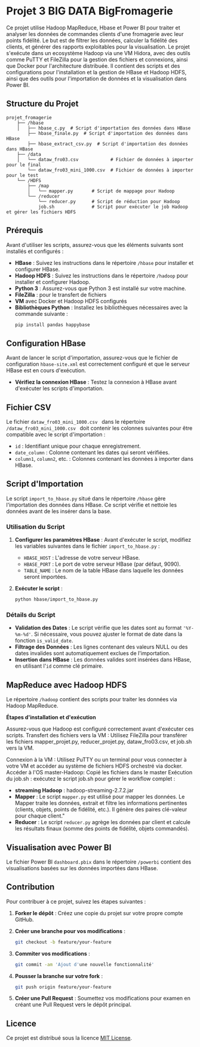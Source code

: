 # Projet 3 BIG DATA BigFromagerie

Ce projet utilise Hadoop MapReduce, Hbase et Power BI pour traiter et analyser les données de commandes clients d'une fromagerie avec leur points fidélité. Le but est de filtrer les données, calculer la fidélité des clients, et générer des rapports exploitables pour la visualisation. 
Le projet s'exécute dans un ecosystème Hadoop via une VM Hidora, avec des outils comme PuTTY et FileZilla pour la gestion des fichiers et connexions, ainsi que Docker pour l'architecture distribuée. Il contient des scripts et des configurations pour l'installation et la gestion de HBase et Hadoop HDFS, ainsi que des outils pour l'importation de données et la visualisation dans Power BI.

## Structure du Projet

```
projet_fromagerie
    ├── /hbase
    │   ├── hbase_c.py  # Script d'importation des données dans HBase
        ├── hbase_finale.py  # Script d'importation des données dans HBase
        ├── hbase_extract_csv.py  # Script d'importation des données dans HBase
    ├── /data
    │   └── dataw_fro03.csv            # Fichier de données à importer pour le final 
        └── dataw_fro03_mini_1000.csv  # Fichier de données à importer pour le test
    └── /HDFS
        ├── /map
        │   └── mapper.py       # Script de mappage pour Hadoop
        └── /reducer
            └── reducer.py      # Script de réduction pour Hadoop
            job.sh              # Script pour exécuter le job Hadoop et gérer les fichiers HDFS

```

## Prérequis

Avant d'utiliser les scripts, assurez-vous que les éléments suivants sont installés et configurés :

- **HBase** : Suivez les instructions dans le répertoire `/hbase` pour installer et configurer HBase.
- **Hadoop HDFS** : Suivez les instructions dans le répertoire `/hadoop` pour installer et configurer Hadoop.
- **Python 3** : Assurez-vous que Python 3 est installé sur votre machine.
- **FileZilla** : pour le transfert de fichiers
- **VM**  avec Docker et Hadoop HDFS configurés
- **Bibliothèques Python** : Installez les bibliothèques nécessaires avec la commande suivante :
  ```bash
  pip install pandas happybase
  ```

## Configuration HBase

Avant de lancer le script d'importation, assurez-vous que le fichier de configuration `hbase-site.xml` est correctement configuré et que le serveur HBase est en cours d'exécution.

- **Vérifiez la connexion HBase** : Testez la connexion à HBase avant d'exécuter les scripts d'importation.

## Fichier CSV

Le fichier `dataw_fro03_mini_1000.csv ` dans le répertoire `/dataw_fro03_mini_1000.csv ` doit contenir les colonnes suivantes pour être compatible avec le script d'importation :

- `id` : Identifiant unique pour chaque enregistrement.
- `date_column` : Colonne contenant les dates qui seront vérifiées.
- `column1`, `column2`, etc. : Colonnes contenant les données à importer dans HBase.

## Script d'Importation

Le script `import_to_hbase.py` situé dans le répertoire `/hbase` gère l'importation des données dans HBase. Ce script vérifie et nettoie les données avant de les insérer dans la base.

### Utilisation du Script

1. **Configurer les paramètres HBase** : Avant d'exécuter le script, modifiez les variables suivantes dans le fichier `import_to_hbase.py` :

   - `HBASE_HOST` : L'adresse de votre serveur HBase.
   - `HBASE_PORT` : Le port de votre serveur HBase (par défaut, 9090).
   - `TABLE_NAME` : Le nom de la table HBase dans laquelle les données seront importées.

2. **Exécuter le script** :
   ```bash
   python hbase/import_to_hbase.py
   ```

### Détails du Script

- **Validation des Dates** : Le script vérifie que les dates sont au format `'%Y-%m-%d'`. Si nécessaire, vous pouvez ajuster le format de date dans la fonction `is_valid_date`.
- **Filtrage des Données** : Les lignes contenant des valeurs NULL ou des dates invalides sont automatiquement exclues de l'importation.
- **Insertion dans HBase** : Les données valides sont insérées dans HBase, en utilisant l'`id` comme clé primaire.

## MapReduce avec Hadoop HDFS

Le répertoire `/hadoop` contient des scripts pour traiter les données via Hadoop MapReduce.

**Étapes d'installation et d'exécution**

Assurez-vous que Hadoop est configuré correctement avant d'exécuter ces scripts. 
Transfert des fichiers vers la VM : Utilisez FileZilla pour transférer les fichiers mapper_projet.py, reducer_projet.py, dataw_fro03.csv, et job.sh vers la VM.

Connexion à la VM : Utilisez PuTTY ou un terminal pour vous connecter à votre VM  et accéder au système de fichiers HDFS orchestré via docker.
Accéder à l'OS master-Hadoop: Copié les fichiers dans le master
Exécution du job.sh : exécutez le script job.sh pour gérer le workflow complet :
- **streaming Hadoop** : hadoop-streaming-2.7.2.jar 
- **Mapper** : Le script `mapper.py` est utilisé pour mapper les données. Le Mapper traite les données, extrait et filtre les informations pertinentes (clients, objets, points de fidélité, etc.). Il génère des paires clé-valeur pour chaque client."
- **Reducer** : Le script `reducer.py` agrège les données par client et calcule les résultats finaux (somme des points de fidélité, objets commandés).



## Visualisation avec Power BI

Le fichier Power BI `dashboard.pbix` dans le répertoire `/powerbi` contient des visualisations basées sur les données importées dans HBase.


## Contribution

Pour contribuer à ce projet, suivez les étapes suivantes :

1. **Forker le dépôt** : Créez une copie du projet sur votre propre compte GitHub.

2. **Créer une branche pour vos modifications** :
   ```bash
   git checkout -b feature/your-feature
   ```

3. **Commiter vos modifications** :
   ```bash
   git commit -am 'Ajout d'une nouvelle fonctionnalité'
   ```

4. **Pousser la branche sur votre fork** :
   ```bash
   git push origin feature/your-feature
   ```

5. **Créer une Pull Request** : Soumettez vos modifications pour examen en créant une Pull Request vers le dépôt principal.

## Licence

Ce projet est distribué sous la licence [MIT License](LICENSE).
